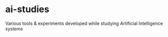 # ai-studies
Various tools &amp; experiments developed while studying Artificial Intelligence systems
